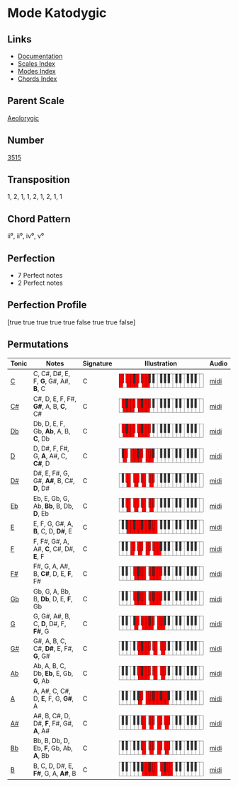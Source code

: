 # Mode Katodygic

## Links

- [Documentation](README.md)
- [Scales Index](Scales.md)
- [Modes Index](Modes.md)
- [Chords Index](Chords.md)

## Parent Scale

[Aeolorygic](ScaleAeolorygic.md)

## Number

[3515](https://ianring.com/musictheory/scales/3515)

## Transposition

1, 2, 1, 1, 2, 1, 2, 1, 1

## Chord Pattern

ii⁰, ii⁰, iv⁰, v⁰

## Perfection

- 7 Perfect notes
- 2 Perfect notes

## Perfection Profile

[true true true true true false true true false]

## Permutations

| Tonic | Notes | Signature | Illustration | Audio |
|-------|-------|-----------|--------------|-------|
| [C](ModeCNaturalKatodygic.md) | C, C#, D#, E, F, **G**, G#, A#, **B**, C | C | ![CNaturalKatodygic](ModeCNaturalKatodygic.png) | [midi](https://github.com/edipermadi/music/blob/main/docs/ModeCNaturalKatodygic.mid?raw=true) |
| [C#](ModeCSharpKatodygic.md) | C#, D, E, F, F#, **G#**, A, B, **C**, C# | C | ![CSharpKatodygic](ModeCSharpKatodygic.png) | [midi](https://github.com/edipermadi/music/blob/main/docs/ModeCSharpKatodygic.mid?raw=true) |
| [Db](ModeDFlatKatodygic.md) | Db, D, E, F, Gb, **Ab**, A, B, **C**, Db | C | ![DFlatKatodygic](ModeDFlatKatodygic.png) | [midi](https://github.com/edipermadi/music/blob/main/docs/ModeDFlatKatodygic.mid?raw=true) |
| [D](ModeDNaturalKatodygic.md) | D, D#, F, F#, G, **A**, A#, C, **C#**, D | C | ![DNaturalKatodygic](ModeDNaturalKatodygic.png) | [midi](https://github.com/edipermadi/music/blob/main/docs/ModeDNaturalKatodygic.mid?raw=true) |
| [D#](ModeDSharpKatodygic.md) | D#, E, F#, G, G#, **A#**, B, C#, **D**, D# | C | ![DSharpKatodygic](ModeDSharpKatodygic.png) | [midi](https://github.com/edipermadi/music/blob/main/docs/ModeDSharpKatodygic.mid?raw=true) |
| [Eb](ModeEFlatKatodygic.md) | Eb, E, Gb, G, Ab, **Bb**, B, Db, **D**, Eb | C | ![EFlatKatodygic](ModeEFlatKatodygic.png) | [midi](https://github.com/edipermadi/music/blob/main/docs/ModeEFlatKatodygic.mid?raw=true) |
| [E](ModeENaturalKatodygic.md) | E, F, G, G#, A, **B**, C, D, **D#**, E | C | ![ENaturalKatodygic](ModeENaturalKatodygic.png) | [midi](https://github.com/edipermadi/music/blob/main/docs/ModeENaturalKatodygic.mid?raw=true) |
| [F](ModeFNaturalKatodygic.md) | F, F#, G#, A, A#, **C**, C#, D#, **E**, F | C | ![FNaturalKatodygic](ModeFNaturalKatodygic.png) | [midi](https://github.com/edipermadi/music/blob/main/docs/ModeFNaturalKatodygic.mid?raw=true) |
| [F#](ModeFSharpKatodygic.md) | F#, G, A, A#, B, **C#**, D, E, **F**, F# | C | ![FSharpKatodygic](ModeFSharpKatodygic.png) | [midi](https://github.com/edipermadi/music/blob/main/docs/ModeFSharpKatodygic.mid?raw=true) |
| [Gb](ModeGFlatKatodygic.md) | Gb, G, A, Bb, B, **Db**, D, E, **F**, Gb | C | ![GFlatKatodygic](ModeGFlatKatodygic.png) | [midi](https://github.com/edipermadi/music/blob/main/docs/ModeGFlatKatodygic.mid?raw=true) |
| [G](ModeGNaturalKatodygic.md) | G, G#, A#, B, C, **D**, D#, F, **F#**, G | C | ![GNaturalKatodygic](ModeGNaturalKatodygic.png) | [midi](https://github.com/edipermadi/music/blob/main/docs/ModeGNaturalKatodygic.mid?raw=true) |
| [G#](ModeGSharpKatodygic.md) | G#, A, B, C, C#, **D#**, E, F#, **G**, G# | C | ![GSharpKatodygic](ModeGSharpKatodygic.png) | [midi](https://github.com/edipermadi/music/blob/main/docs/ModeGSharpKatodygic.mid?raw=true) |
| [Ab](ModeAFlatKatodygic.md) | Ab, A, B, C, Db, **Eb**, E, Gb, **G**, Ab | C | ![AFlatKatodygic](ModeAFlatKatodygic.png) | [midi](https://github.com/edipermadi/music/blob/main/docs/ModeAFlatKatodygic.mid?raw=true) |
| [A](ModeANaturalKatodygic.md) | A, A#, C, C#, D, **E**, F, G, **G#**, A | C | ![ANaturalKatodygic](ModeANaturalKatodygic.png) | [midi](https://github.com/edipermadi/music/blob/main/docs/ModeANaturalKatodygic.mid?raw=true) |
| [A#](ModeASharpKatodygic.md) | A#, B, C#, D, D#, **F**, F#, G#, **A**, A# | C | ![ASharpKatodygic](ModeASharpKatodygic.png) | [midi](https://github.com/edipermadi/music/blob/main/docs/ModeASharpKatodygic.mid?raw=true) |
| [Bb](ModeBFlatKatodygic.md) | Bb, B, Db, D, Eb, **F**, Gb, Ab, **A**, Bb | C | ![BFlatKatodygic](ModeBFlatKatodygic.png) | [midi](https://github.com/edipermadi/music/blob/main/docs/ModeBFlatKatodygic.mid?raw=true) |
| [B](ModeBNaturalKatodygic.md) | B, C, D, D#, E, **F#**, G, A, **A#**, B | C | ![BNaturalKatodygic](ModeBNaturalKatodygic.png) | [midi](https://github.com/edipermadi/music/blob/main/docs/ModeBNaturalKatodygic.mid?raw=true) |
